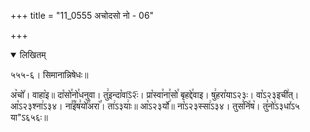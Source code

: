 +++
title = "11_0555 अचोदसो नो - 06"

+++
<details open><summary>लिखितम्</summary>

५५५-६। सिमानान्निषेधः॥

अ꣥चो꣤। वाहा꣥इ॥ दा꣡सो꣯नो꣯धनुवा। तु꣢इन्दा꣡वाऽ᳒२ः᳒। प्रा꣡स्वा꣯ना꣯सो꣯ बृहद्दे꣯वाइ। षु꣢हरा꣡याऽ२३ः। वा꣡ऽ२३इची꣢त्। आ꣡ऽ२३श्ना꣢ऽ३४। ना꣣꣯इ꣤ष꣣यो꣤꣯अरा꣥꣯। ता꣢ऽ३याः꣢॥ आ꣡ऽ२३र्यो꣢॥ ना꣡ऽ२३स्सा꣢ऽ३४। तुस꣣नि꣤ष꣥। तु꣣नो꣢ऽ३धा꣤ऽ५ या"ऽ६५६ः॥
</details>